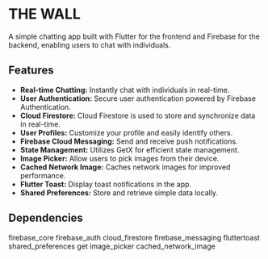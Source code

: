 # THE WALL

A simple chatting app built with Flutter for the frontend and Firebase for the backend, enabling users to chat with individuals.

## Features

- **Real-time Chatting:** Instantly chat with individuals in real-time.
- **User Authentication:** Secure user authentication powered by Firebase Authentication.
- **Cloud Firestore:** Cloud Firestore is used to store and synchronize data in real-time.
- **User Profiles:** Customize your profile and easily identify others.
- **Firebase Cloud Messaging:** Send and receive push notifications.
- **State Management:** Utilizes GetX for efficient state management.
- **Image Picker:** Allow users to pick images from their device.
- **Cached Network Image:** Caches network images for improved performance.
- **Flutter Toast:** Display toast notifications in the app.
- **Shared Preferences:** Store and retrieve simple data locally.

## Dependencies
firebase_core
firebase_auth
cloud_firestore
firebase_messaging
fluttertoast
shared_preferences
get
image_picker
cached_network_image
